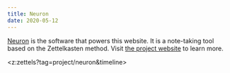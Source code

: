 ```yaml
---
title: Neuron
date: 2020-05-12
---
```


[Neuron](https://neuron.zettel.page/) is the software that powers this website. It is a note-taking tool based on the Zettelkasten method. Visit [the project website](https://neuron.zettel.page/) to learn more.

<z:zettels?tag=project/neuron&timeline>

